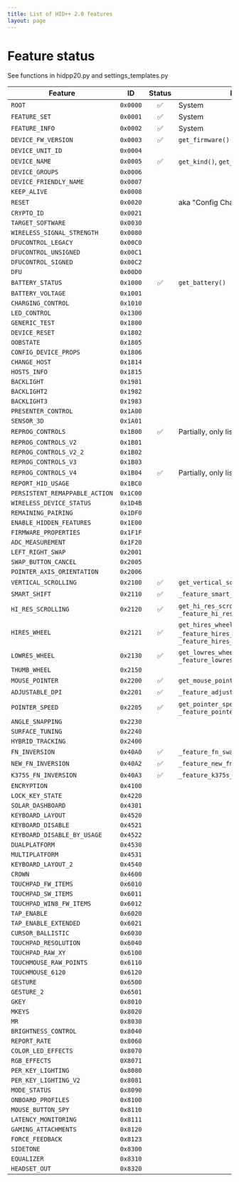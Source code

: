 ```yaml
---
title: List of HID++ 2.0 features
layout: page
---
```


# Feature status
See functions in hidpp20.py and settings_templates.py

Feature                                | ID       | Status             | Notes
---------------------------------------|----------|:------------------:|------
`ROOT`                                 | `0x0000` | :white_check_mark: | System
`FEATURE_SET`                          | `0x0001` | :white_check_mark: | System
`FEATURE_INFO`                         | `0x0002` | :white_check_mark: | System
`DEVICE_FW_VERSION`                    | `0x0003` | :white_check_mark: | `get_firmware()`
`DEVICE_UNIT_ID`                       | `0x0004` |                    |
`DEVICE_NAME`                          | `0x0005` | :white_check_mark: | `get_kind()`, `get_name()`
`DEVICE_GROUPS`                        | `0x0006` |                    |
`DEVICE_FRIENDLY_NAME`                 | `0x0007` |                    |
`KEEP_ALIVE`                           | `0x0008` |                    |
`RESET`                                | `0x0020` |                    | aka "Config Change"
`CRYPTO_ID`                            | `0x0021` |                    |
`TARGET_SOFTWARE`                      | `0x0030` |                    |
`WIRELESS_SIGNAL_STRENGTH`             | `0x0080` |                    |
`DFUCONTROL_LEGACY`                    | `0x00C0` |                    |
`DFUCONTROL_UNSIGNED`                  | `0x00C1` |                    |
`DFUCONTROL_SIGNED`                    | `0x00C2` |                    |
`DFU`                                  | `0x00D0` |                    |
`BATTERY_STATUS`                       | `0x1000` | :white_check_mark: | `get_battery()`
`BATTERY_VOLTAGE`                      | `0x1001` |                    |
`CHARGING_CONTROL`                     | `0x1010` |                    |
`LED_CONTROL`                          | `0x1300` |                    |
`GENERIC_TEST`                         | `0x1800` |                    |
`DEVICE_RESET`                         | `0x1802` |                    |
`OOBSTATE`                             | `0x1805` |                    |
`CONFIG_DEVICE_PROPS`                  | `0x1806` |                    |
`CHANGE_HOST`                          | `0x1814` |                    |
`HOSTS_INFO`                           | `0x1815` |                    |
`BACKLIGHT`                            | `0x1981` |                    |
`BACKLIGHT2`                           | `0x1982` |                    |
`BACKLIGHT3`                           | `0x1983` |                    |
`PRESENTER_CONTROL`                    | `0x1A00` |                    |
`SENSOR_3D`                            | `0x1A01` |                    |
`REPROG_CONTROLS`                      | `0x1B00` | :white_check_mark: | Partially, only listing. `get_keys()`
`REPROG_CONTROLS_V2`                   | `0x1B01` |                    |
`REPROG_CONTROLS_V2_2`                 | `0x1B02` |                    |
`REPROG_CONTROLS_V3`                   | `0x1B03` |                    |
`REPROG_CONTROLS_V4`                   | `0x1B04` | :white_check_mark: | Partially, only listing. `get_keys()`
`REPORT_HID_USAGE`                     | `0x1BC0` |                    |
`PERSISTENT_REMAPPABLE_ACTION`         | `0x1C00` |                    |
`WIRELESS_DEVICE_STATUS`               | `0x1D4B` |                    |
`REMAINING_PAIRING`                    | `0x1DF0` |                    |
`ENABLE_HIDDEN_FEATURES`               | `0x1E00` |                    |
`FIRMWARE_PROPERTIES`                  | `0x1F1F` |                    |
`ADC_MEASUREMENT`                      | `0x1F20` |                    |
`LEFT_RIGHT_SWAP`                      | `0x2001` |                    |
`SWAP_BUTTON_CANCEL`                   | `0x2005` |                    |
`POINTER_AXIS_ORIENTATION`             | `0x2006` |                    |
`VERTICAL_SCROLLING`                   | `0x2100` | :white_check_mark: | `get_vertical_scrolling_info()`
`SMART_SHIFT`                          | `0x2110` | :white_check_mark: | `_feature_smart_shift()`
`HI_RES_SCROLLING`                     | `0x2120` | :white_check_mark: | `get_hi_res_scrolling_info()`, `_feature_hi_res_scroll()`
`HIRES_WHEEL`                          | `0x2121` | :white_check_mark: | `get_hires_wheel()`, `_feature_hires_smooth_invert()`, `_feature_hires_smooth_resolution()`
`LOWRES_WHEEL`                         | `0x2130` | :white_check_mark: | `get_lowres_wheel_status()`, `_feature_lowres_smooth_scroll()`
`THUMB_WHEEL`                          | `0x2150` |                    |
`MOUSE_POINTER`                        | `0x2200` | :white_check_mark: | `get_mouse_pointer_info()`
`ADJUSTABLE_DPI`                       | `0x2201` | :white_check_mark: | `_feature_adjustable_dpi()`
`POINTER_SPEED`                        | `0x2205` | :white_check_mark: | `get_pointer_speed_info()`, `_feature_pointer_speed()`
`ANGLE_SNAPPING`                       | `0x2230` |                    |
`SURFACE_TUNING`                       | `0x2240` |                    |
`HYBRID_TRACKING`                      | `0x2400` |                    |
`FN_INVERSION`                         | `0x40A0` | :white_check_mark: | `_feature_fn_swap()`
`NEW_FN_INVERSION`                     | `0x40A2` | :white_check_mark: | `_feature_new_fn_swap()`
`K375S_FN_INVERSION`                   | `0x40A3` | :white_check_mark: | `_feature_k375s_fn_swap()`
`ENCRYPTION`                           | `0x4100` |                    |
`LOCK_KEY_STATE`                       | `0x4220` |                    |
`SOLAR_DASHBOARD`                      | `0x4301` |                    |
`KEYBOARD_LAYOUT`                      | `0x4520` |                    |
`KEYBOARD_DISABLE`                     | `0x4521` |                    |
`KEYBOARD_DISABLE_BY_USAGE`            | `0x4522` |                    |
`DUALPLATFORM`                         | `0x4530` |                    |
`MULTIPLATFORM`                        | `0x4531` |                    |
`KEYBOARD_LAYOUT_2`                    | `0x4540` |                    |
`CROWN`                                | `0x4600` |                    |
`TOUCHPAD_FW_ITEMS`                    | `0x6010` |                    |
`TOUCHPAD_SW_ITEMS`                    | `0x6011` |                    |
`TOUCHPAD_WIN8_FW_ITEMS`               | `0x6012` |                    |
`TAP_ENABLE`                           | `0x6020` |                    |
`TAP_ENABLE_EXTENDED`                  | `0x6021` |                    |
`CURSOR_BALLISTIC`                     | `0x6030` |                    |
`TOUCHPAD_RESOLUTION`                  | `0x6040` |                    |
`TOUCHPAD_RAW_XY`                      | `0x6100` |                    |
`TOUCHMOUSE_RAW_POINTS`                | `0x6110` |                    |
`TOUCHMOUSE_6120`                      | `0x6120` |                    |
`GESTURE`                              | `0x6500` |                    |
`GESTURE_2`                            | `0x6501` |                    |
`GKEY`                                 | `0x8010` |                    |
`MKEYS`                                | `0x8020` |                    |
`MR`                                   | `0x8030` |                    |
`BRIGHTNESS_CONTROL`                   | `0x8040` |                    |
`REPORT_RATE`                          | `0x8060` |                    |
`COLOR_LED_EFFECTS`                    | `0x8070` |                    |
`RGB_EFFECTS`                          | `0X8071` |                    |
`PER_KEY_LIGHTING`                     | `0x8080` |                    |
`PER_KEY_LIGHTING_V2`                  | `0x8081` |                    |
`MODE_STATUS`                          | `0x8090` |                    |
`ONBOARD_PROFILES`                     | `0x8100` |                    |
`MOUSE_BUTTON_SPY`                     | `0x8110` |                    |
`LATENCY_MONITORING`                   | `0x8111` |                    |
`GAMING_ATTACHMENTS`                   | `0x8120` |                    |
`FORCE_FEEDBACK`                       | `0x8123` |                    |
`SIDETONE`                             | `0x8300` |                    |
`EQUALIZER`                            | `0x8310` |                    |
`HEADSET_OUT`                          | `0x8320` |                    |

